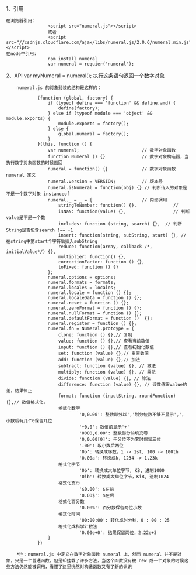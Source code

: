 1、引用

	在浏览器引用:
					<script src="numeral.js"></script> 
					或者
					<script src="//csdnjs.cloudflare.com/ajax/libs/numeral.js/2.0.6/numeral.min.js"></script>
	在node中引用:	
					npm install numeral
					var numeral = requier('numeral');

2、API
   		var myNumeral = numeral();    执行这条语句返回一个数字对象

		numeral.js 的对象封装的结构是这样的：

				(function (global, factory) {
				    if (typeof define === 'function' && define.amd) {
				        define(factory);
				    } else if (typeof module === 'object' && module.exports) {
				        module.exports = factory();
				    } else {
				        global.numeral = factory();
				    }
				}(this, function () {
					var numeral;						// 数字对象函数
					function Numeral () {}   			// 数字对象构造器，当执行数字对象函数的时候返回
					numeral = function() {} 			// 数字对象函数 numeral 定义
					numeral.version = VERSION;			// 版本号
					numeral.isNumeral = function(obj) {} // 判断传入的对象是不是一个数字对象 instanceof
					numeral._ = _ = {					// 内部调用
						stringToNumber: function() {},				// 
						isNaN: function(value) {},					// 判断value是不是一个数
						includes: function (string, search) {},  // 判断String是否包含search !== -1
						insert: function(string, subString, start) {}, // 在string中第start个字符后插入subString
						reduce: function(array, callback /*, initialValue*/) {},
						multiplier: function() {},
						correctionFactor: function () {},
						toFixed: function () {}
					};
					numeral.options = options;
					numeral.formats = formats;
					numeral.locales = locales;
					numeral.locale = function () {};
					numeral.localeData = function () {};
					numeral.reset = function () {};
					numeral.zeroFormat = function () {};
					numeral.nullFormat = function () {};
					numeral.defaultFormat = function ()  {};
					numeral.register = function () {};
					numeral.fn = Numeral.protoype = {
						clone: function () {},// 复制
						value: function () {},// 查看当前数值
						input: function () {},// 查看初始化数值
						set: function (value) {},// 重置数值
						add: function (value) {},// 加法
						subtract: function (value) {}, // 减法
						multiply: function (value) {}, // 乘法
						divide: function (value) {}, // 除法
						difference: function (value) {}, // 该数值跟value的差，结果恒正
						format: function (inputString, roundFunction) {},// 数值格式化，
						格式化数字
								'0,0.00': 整数部分以','划分位数不够不显示','，小数后有几个0保留几位
								'+0,0': 数值前显示'+'
								'0000,0.00': 整数部分前填充零
								'0,0.00[0]': 千分位不为零时保留三位
								'.00': 取小数后两位
								'0o': 转换成序数，1 -> 1st, 100 -> 100th
								'0.00a': 转换成k, 1234 -> 1.23k
						格式化字节
								'0b': 转换成大单位字节, KB, 进制1000
								'0ib': 转换成大单位字节，KiB, 进制1024
						格式化货币
								'$0.00': $在前
								'0.00$': $在后
						格式化百分数
								'0.00%': 百分数保留两位小数
						格式化时间
								'00:00:00': 转化成时分秒，0 : 00 : 25
						格式化成科学计数法
								'0.00e+0': 结果保留两位，2.22e+3
					}
				})

		*注：numeral.js 中定义在数字对象函数 numeral 上，然而 numeral 并不是对象，只是一个普通函数，但是却挂载了许多方法，当这个函数没有被 new 成一个对象的时候这些方法仍然能被调用，看懂了这里恍然对构造函数又有了新的认识